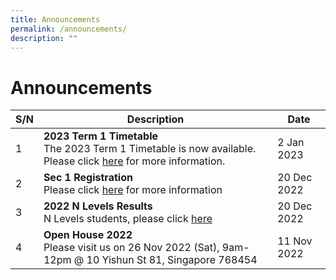 ```yaml
---
title: Announcements
permalink: /announcements/
description: ""
---
```

# Announcements


| S/N | Description | Date |
| -------- | -------- | -------- |
|1|**2023 Term 1 Timetable**<br>The 2023 Term 1 Timetable is now available. Please click [here](/links/Student/tt/) for more information.|2 Jan 2023|
|2|**Sec 1 Registration**<br>Please click [here](/links/Prospective-Students/sec1-reg/) for more information|20 Dec 2022|
|3|**2022 N Levels Results**<br>N Levels students, please click [here](/files/For%20Students/2022%20N%20Level%20Results.pdf)|20 Dec 2022
|4|**Open House 2022**<br>Please visit us on 26 Nov 2022 (Sat), 9am-12pm @ 10 Yishun St 81, Singapore 768454|11 Nov 2022